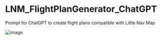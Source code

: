 # LNM_FlightPlanGenerator_ChatGPT
 Prompt for ChatGPT to create flight plans compatible with Little Nav Map

![image](https://user-images.githubusercontent.com/14062627/230449212-253ab13d-7ea9-4d81-a1ed-ca64fcd8149f.png)
